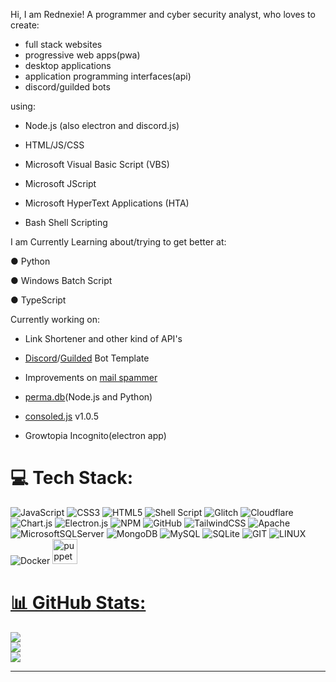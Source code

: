 Hi, I am Rednexie! A programmer and cyber security analyst, who loves to create:

- full stack websites
- progressive web apps(pwa)
- desktop applications
- application programming interfaces(api)
- discord/guilded bots

using:


- Node.js (also electron and discord.js)

- HTML/JS/CSS

- Microsoft Visual Basic Script (VBS)

- Microsoft JScript

- Microsoft HyperText Applications (HTA)

- Bash Shell Scripting



I am Currently Learning about/trying to get better at:



● Python

● Windows Batch Script

● TypeScript



 Currently working on:



- Link Shortener and other kind of API's

- [Discord](https://github.com/Rednexie/discord-template)/[Guilded](https://github.com/Rednexie/guilded-template) Bot Template

- Improvements on [mail spammer](https://github.com/Rednexie/mail-interface) 

- [perma.db](https://npmjs.com/perma.db)(Node.js and Python)

- [consoled.js](https://npmjs.com/consoled.js) v1.0.5

- Growtopia Incognito(electron app)



# 💻 Tech Stack:
![JavaScript](https://img.shields.io/badge/javascript-%23323330.svg?style=for-the-badge&logo=javascript&logoColor=%23F7DF1E) ![CSS3](https://img.shields.io/badge/css3-%231572B6.svg?style=for-the-badge&logo=css3&logoColor=white) ![HTML5](https://img.shields.io/badge/html5-%23E34F26.svg?style=for-the-badge&logo=html5&logoColor=white) ![Shell Script](https://img.shields.io/badge/shell_script-%23121011.svg?style=for-the-badge&logo=gnu-bash&logoColor=white) ![Glitch](https://img.shields.io/badge/glitch-%233333FF.svg?style=for-the-badge&logo=glitch&logoColor=white) ![Cloudflare](https://img.shields.io/badge/Cloudflare-F38020?style=for-the-badge&logo=Cloudflare&logoColor=white) ![Chart.js](https://img.shields.io/badge/chart.js-F5788D.svg?style=for-the-badge&logo=chart.js&logoColor=white) ![Electron.js](https://img.shields.io/badge/Electron-191970?style=for-the-badge&logo=Electron&logoColor=white) ![NPM](https://img.shields.io/badge/NPM-%23000000.svg?style=for-the-badge&logo=npm&logoColor=white) ![GitHub](https://img.shields.io/badge/GitHub-%23121011.svg?style=for-the-badge&logo=github&logoColor=white) ![TailwindCSS](https://img.shields.io/badge/tailwindcss-%2338B2AC.svg?style=for-the-badge&logo=tailwind-css&logoColor=white) ![Apache](https://img.shields.io/badge/apache-%23D42029.svg?style=for-the-badge&logo=apache&logoColor=white) ![MicrosoftSQLServer](https://img.shields.io/badge/Microsoft%20SQL%20Sever-CC2927?style=for-the-badge&logo=microsoft%20sql%20server&logoColor=white) ![MongoDB](https://img.shields.io/badge/MongoDB-%234ea94b.svg?style=for-the-badge&logo=mongodb&logoColor=white) ![MySQL](https://img.shields.io/badge/mysql-%2300f.svg?style=for-the-badge&logo=mysql&logoColor=white) ![SQLite](https://img.shields.io/badge/sqlite-%2307405e.svg?style=for-the-badge&logo=sqlite&logoColor=white) ![GIT](https://img.shields.io/badge/Git-fc6d26?style=for-the-badge&logo=git&logoColor=white) ![LINUX](https://img.shields.io/badge/Linux-FCC624?style=for-the-badge&logo=linux&logoColor=black) ![Docker](https://img.shields.io/badge/docker-%230db7ed.svg?style=for-the-badge&logo=docker&logoColor=white) <a href="https://github.com/puppeteer/puppeteer" target="_blank" rel="noreferrer"> <img src="https://www.vectorlogo.zone/logos/pptrdev/pptrdev-official.svg" alt="puppeteer" width="40" height="40"/> </a> <a href="https://www.sqlite.org/" target="_blank" rel="noreferrer">
# 📊 GitHub Stats:
![](https://github-readme-stats.vercel.app/api?username=Rednexie&theme=dark&hide_border=false&include_all_commits=false&count_private=false)<br/>
![](https://github-readme-streak-stats.herokuapp.com/?user=Rednexie&theme=dark&hide_border=false)<br/>
![](https://github-readme-stats.vercel.app/api/top-langs/?username=Rednexie&theme=dark&hide_border=false&include_all_commits=false&count_private=false&layout=compact)

---
<!-- Proudly created with GPRM ( https://gprm.itsvg.in ) -->
